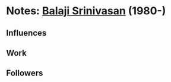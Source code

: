 # Notes: [Balaji Srinivasan](https://en.wikipedia.org/wiki/Balaji_Srinivasan) (1980-)

## Influences

## Work

## Followers